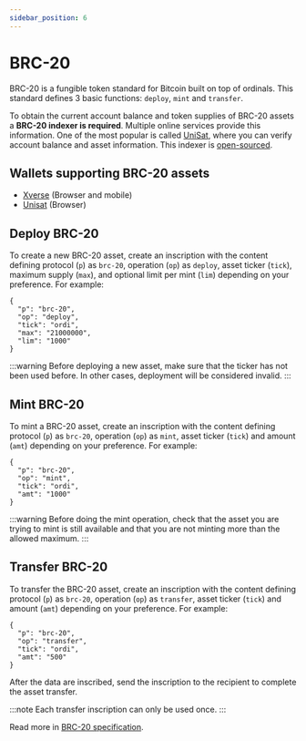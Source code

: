 ```yaml
---
sidebar_position: 6
---
```


# BRC-20

BRC-20 is a fungible token standard for Bitcoin built on top of ordinals. This standard defines 3 basic functions: `deploy`, `mint` and `transfer`.

To obtain the current account balance and token supplies of BRC-20 assets a __BRC-20 indexer is required__. Multiple online services provide this information. One of the most popular is called [UniSat](https://unisat.io/brc20), where you can verify account balance and asset information. This indexer is [open-sourced](https://github.com/unisat-wallet/libbrc20-indexer).

## Wallets supporting BRC-20 assets
- [Xverse](https://www.xverse.app/download) (Browser and mobile)
- [Unisat](https://unisat.io/download ) (Browser)

## Deploy BRC-20
To create a new BRC-20 asset, create an inscription with the content defining protocol (`p`) as `brc-20`, operation (`op`) as `deploy`, asset ticker (`tick`), maximum supply (`max`), and optional limit per mint (`lim`) depending on your preference. For example:
```
{ 
  "p": "brc-20",
  "op": "deploy",
  "tick": "ordi",
  "max": "21000000",
  "lim": "1000"
}
```
:::warning
Before deploying a new asset, make sure that the ticker has not been used before. In other cases, deployment will be considered invalid.
:::

## Mint BRC-20
To mint a BRC-20 asset, create an inscription with the content defining protocol (`p`) as `brc-20`, operation (`op`) as `mint`, asset ticker (`tick`) and amount (`amt`) depending on your preference. For example:
```
{ 
  "p": "brc-20",
  "op": "mint",
  "tick": "ordi",
  "amt": "1000"
}
```
:::warning
Before doing the mint operation, check that the asset you are trying to mint is still available and that you are not minting more than the allowed maximum.
:::

## Transfer BRC-20
To transfer the BRC-20 asset, create an inscription with the content defining protocol (`p`) as `brc-20`, operation (`op`) as `transfer`, asset ticker (`tick`) and amount (`amt`) depending on your preference. For example:
```
{ 
  "p": "brc-20",
  "op": "transfer",
  "tick": "ordi",
  "amt": "500"
}
```
After the data are inscribed, send the inscription to the recipient to complete the asset transfer.

:::note 
Each transfer inscription can only be used once.
:::



Read more in [BRC-20 specification](https://domo-2.gitbook.io/brc-20-experiment/).